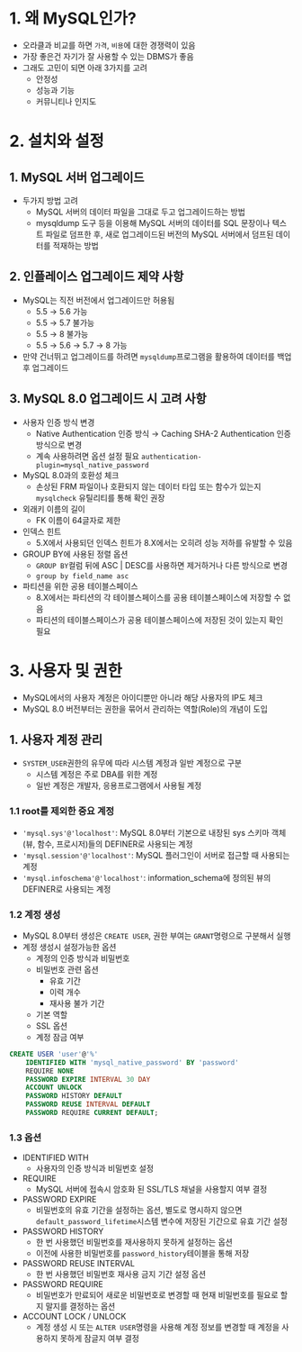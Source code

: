 # 1. 왜 MySQL인가?

- 오라클과 비교를 하면 `가격`, `비용`에 대한 경쟁력이 있음
- 가장 좋은건 자기가 잘 사용할 수 있는 DBMS가 좋음
- 그래도 고민이 되면 아래 3가지를 고려
    - 안정성
    - 성능과 기능
    - 커뮤니티나 인지도

# 2. 설치와 설정

## 1. MySQL 서버 업그레이드

- 두가지 방법 고려
    - MySQL 서버의 데이터 파일을 그대로 두고 업그레이드하는 방법
    - mysqldump 도구 등을 이용해 MySQL 서버의 데이터를 SQL 문장이나 텍스트 파일로 덤프한 후, 새로 업그레이드된 버전의 MySQL 서버에서 덤프된 데이터를 적재하는 방법

## 2. 인플레이스 업그레이드 제약 사항

- MySQL는 직전 버전에서 업그레이드만 허용됨
    - 5.5 → 5.6 가능
    - 5.5 → 5.7 불가능
    - 5.5 → 8 불가능
    - 5.5 → 5.6 → 5.7 → 8 가능
- 만약 건너뛰고 업그레이드를 하려면 `mysqldump`프로그램을 활용하여 데이터를 백업 후 업그레이드

## 3. MySQL 8.0 업그레이드 시 고려 사항

- 사용자 인증 방식 변경
    - Native Authentication 인증 방식 → Caching SHA-2 Authentication 인증 방식으로 변경
    - 계속 사용하려면 옵션 설정 필요 `authentication-plugin=mysql_native_password`
- MySQL 8.0과의 호환성 체크
    - 손상된 FRM 파일이나 호환되지 않는 데이터 타입 또는 함수가 있는지 `mysqlcheck` 유틸리티를 통해 확인 권장
- 외래키 이름의 길이
    - FK 이름이 64글자로 제한
- 인덱스 힌트
    - 5.X에서 사용되던 인덱스 힌트가 8.X에서는 오히려 성능 저하를 유발할 수 있음
- GROUP BY에 사용된 정렬 옵션
    - `GROUP BY`컬럼 뒤에 ASC | DESC를 사용하면 제거하거나 다른 방식으로 변경
    - `group by field_name asc`
- 파티션을 위한 공용 테이블스페이스
    - 8.X에서는 파티션의 각 테이블스페이스를 공용 테이블스페이스에 저장할 수 없음
    - 파티션의 테이블스페이스가 공용 테이블스페이스에 저장된 것이 있는지 확인 필요

# 3. 사용자 및 권한

- MySQL에서의 사용자 계정은 아이디뿐만 아니라 해당 사용자의 IP도 체크
- MySQL 8.0 버전부터는 권한을 묶어서 관리하는 역할(Role)의 개념이 도입

## 1. 사용자 계정 관리

- `SYSTEM_USER`권한의 유무에 따라 시스템 계정과 일반 계정으로 구분
    - 시스템 계정은 주로 DBA를 위한 계정
    - 일반 계정은 개발자, 응용프로그램에서 사용될 계정

### 1.1 root를 제외한 중요 계정

- `'mysql.sys'@'localhost'`: MySQL 8.0부터 기본으로 내장된 sys 스키마 객체(뷰, 함수, 프로시저)들의 DEFINER로 사용되는 계정
- `'mysql.session'@'localhost'`: MySQL 플러그인이 서버로 접근할 때 사용되는 계정
- `'mysql.infoschema'@'localhost'`: information_schema에 정의된 뷰의 DEFINER로 사용되는 계정

### 1.2 계정 생성

- MySQL 8.0부터 생성은 `CREATE USER`, 권한 부여는 `GRANT`명령으로 구분해서 실행
- 계정 생성시 설정가능한 옵션
    - 계정의 인증 방식과 비밀번호
    - 비밀번호 관련 옵션
        - 유효 기간
        - 이력 개수
        - 재사용 불가 기간
    - 기본 역할
    - SSL 옵션
    - 계정 잠금 여부

```sql
CREATE USER 'user'@'%'
	IDENTIFIED WITH 'mysql_native_password' BY 'password'
	REQUIRE NONE
	PASSWORD EXPIRE INTERVAL 30 DAY
	ACCOUNT UNLOCK
	PASSWORD HISTORY DEFAULT
	PASSWORD REUSE INTERVAL DEFAULT
	PASSWORD REQUIRE CURRENT DEFAULT;
```

### 1.3 옵션

- IDENTIFIED WITH
    - 사용자의 인증 방식과 비밀번호 설정
- REQUIRE
    - MySQL 서버에 접속시 암호화 된 SSL/TLS 채널을 사용할지 여부 결정
- PASSWORD EXPIRE
    - 비밀번호의 유효 기간을 설정하는 옵션, 별도로 명시하지 않으면 `default_password_lifetime`시스템 변수에 저장된 기간으로 유효 기간 설정
- PASSWORD HISTORY
    - 한 번 사용했던 비밀번호를 재사용하지 못하게 설정하는 옵션
    - 이전에 사용한 비밀번호를 `password_history`테이블을 통해 저장
- PASSWORD REUSE  INTERVAL
    - 한 번 사용했던 비밀번호 재사용 금지 기간 설정 옵션
- PASSWORD REQUIRE
    - 비밀번호가 만료되어 새로운 비밀번호로 변경할 때 현재 비밀번호를 필요로 할지 말지를 결정하는 옵션
- ACCOUNT LOCK / UNLOCK
    - 계정 생성 시 또는 `ALTER USER`명령을 사용해 계정 정보를 변경할 때 계정을 사용하지 못하게 잠글지 여부 결정
